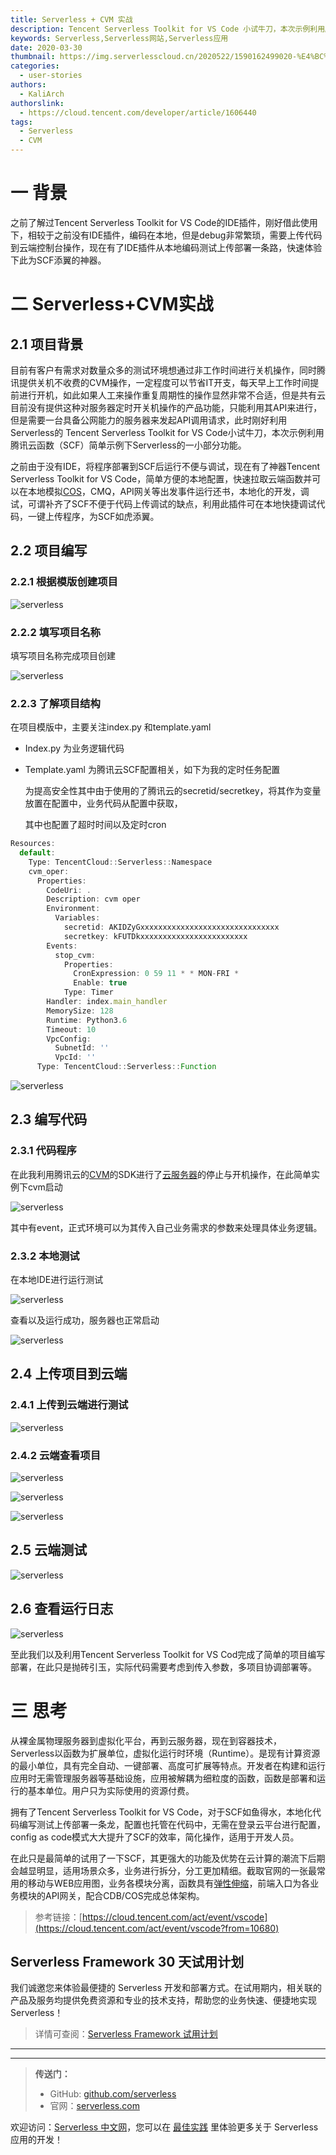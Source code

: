 ```yaml
---
title: Serverless + CVM 实战
description: Tencent Serverless Toolkit for VS Code 小试牛刀，本次示例利用腾讯云函数 SCF 简单示例下 Serverless 的一小部分功能。
keywords: Serverless,Serverless网站,Serverless应用
date: 2020-03-30
thumbnail: https://img.serverlesscloud.cn/2020522/1590162499020-%E4%BC%81%E4%B8%9A%E5%BE%AE%E4%BF%A1%E6%88%AA%E5%9B%BE_15901624529568.png
categories:
  - user-stories
authors:
  - KaliArch
authorslink:
  - https://cloud.tencent.com/developer/article/1606440
tags:
  - Serverless
  - CVM
---
```


# **一 背景**

之前了解过Tencent Serverless Toolkit for VS Code的IDE插件，刚好借此使用下，相较于之前没有IDE插件，编码在本地，但是debug非常繁琐，需要上传代码到云端控制台操作，现在有了IDE插件从本地编码测试上传部署一条路，快速体验下此为SCF添翼的神器。

# **二 Serverless+CVM实战**

## **2.1 项目背景**

目前有客户有需求对数量众多的测试环境想通过非工作时间进行关机操作，同时腾讯提供关机不收费的CVM操作，一定程度可以节省IT开支，每天早上工作时间提前进行开机，如此如果人工来操作重复周期性的操作显然非常不合适，但是共有云目前没有提供这种对服务器定时开关机操作的产品功能，只能利用其API来进行，但是需要一台具备公网能力的服务器来发起API调用请求，此时刚好利用Serverless的 Tencent Serverless Toolkit for VS Code小试牛刀，本次示例利用腾讯云函数（SCF）简单示例下Serverless的一小部分功能。

之前由于没有IDE，将程序部署到SCF后运行不便与调试，现在有了神器Tencent Serverless Toolkit for VS Code，简单方便的本地配置，快速拉取云端函数并可以在本地模拟[COS](https://cloud.tencent.com/product/cos?from=10680)，CMQ，API网关等出发事件运行还书，本地化的开发，调试，可谓补齐了SCF不便于代码上传调试的缺点，利用此插件可在本地快捷调试代码，一键上传程序，为SCF如虎添翼。

## **2.2 项目编写**

### **2.2.1 根据模版创建项目**

![serverless](https://img.serverlesscloud.cn/2020522/1590162499364-%E4%BC%81%E4%B8%9A%E5%BE%AE%E4%BF%A1%E6%88%AA%E5%9B%BE_15901624529568.png)

### **2.2.2 填写项目名称**

填写项目名称完成项目创建

![serverless]( https://img.serverlesscloud.cn/2020522/1590162499985-%E4%BC%81%E4%B8%9A%E5%BE%AE%E4%BF%A1%E6%88%AA%E5%9B%BE_15901624529568.png )

### **2.2.3 了解项目结构**

在项目模版中，主要关注index.py 和template.yaml

- Index.py 为业务逻辑代码
- Template.yaml 为腾讯云SCF配置相关，如下为我的定时任务配置

  为提高安全性其中由于使用的了腾讯云的secretid/secretkey，将其作为变量放置在配置中，业务代码从配置中获取，

  其中也配置了超时时间以及定时cron

```javascript
Resources:
  default:
    Type: TencentCloud::Serverless::Namespace
    cvm_oper:
      Properties:
        CodeUri: .
        Description: cvm oper
        Environment:
          Variables:
            secretid: AKIDZyGxxxxxxxxxxxxxxxxxxxxxxxxxxxxxxx
            secretkey: kFUTDkxxxxxxxxxxxxxxxxxxxxxxxx
        Events:
          stop_cvm:
            Properties:
              CronExpression: 0 59 11 * * MON-FRI *
              Enable: true
            Type: Timer
        Handler: index.main_handler
        MemorySize: 128
        Runtime: Python3.6
        Timeout: 10
        VpcConfig:
          SubnetId: ''
          VpcId: ''
      Type: TencentCloud::Serverless::Function
```

![serverless]( https://img.serverlesscloud.cn/2020522/1590162499091-%E4%BC%81%E4%B8%9A%E5%BE%AE%E4%BF%A1%E6%88%AA%E5%9B%BE_15901624529568.png )

## **2.3 编写代码**

### **2.3.1 代码程序**

在此我利用腾讯云的[CVM](https://cloud.tencent.com/product/cvm?from=10680)的SDK进行了[云服务器](https://cloud.tencent.com/product/cvm?from=10680)的停止与开机操作，在此简单实例下cvm启动

![serverless]( https://img.serverlesscloud.cn/2020522/1590162499924-%E4%BC%81%E4%B8%9A%E5%BE%AE%E4%BF%A1%E6%88%AA%E5%9B%BE_15901624529568.png )

其中有event，正式环境可以为其传入自己业务需求的参数来处理具体业务逻辑。

### **2.3.2 本地测试**

在本地IDE进行运行测试

![serverless]( https://img.serverlesscloud.cn/2020522/1590162499968-%E4%BC%81%E4%B8%9A%E5%BE%AE%E4%BF%A1%E6%88%AA%E5%9B%BE_15901624529568.png )

查看以及运行成功，服务器也正常启动

![serverless]( https://img.serverlesscloud.cn/2020522/1590162498615-%E4%BC%81%E4%B8%9A%E5%BE%AE%E4%BF%A1%E6%88%AA%E5%9B%BE_15901624529568.png )

## **2.4 上传项目到云端**

### **2.4.1 上传到云端进行测试**

![serverless]( https://img.serverlesscloud.cn/2020522/1590162498739-%E4%BC%81%E4%B8%9A%E5%BE%AE%E4%BF%A1%E6%88%AA%E5%9B%BE_15901624529568.png )

### **2.4.2 云端查看项目**

![serverless]( https://img.serverlesscloud.cn/2020522/1590162498573-%E4%BC%81%E4%B8%9A%E5%BE%AE%E4%BF%A1%E6%88%AA%E5%9B%BE_15901624529568.png )

![serverless]( https://img.serverlesscloud.cn/2020522/1590162498717-%E4%BC%81%E4%B8%9A%E5%BE%AE%E4%BF%A1%E6%88%AA%E5%9B%BE_15901624529568.png )

![serverless]( https://img.serverlesscloud.cn/2020522/1590162500055-%E4%BC%81%E4%B8%9A%E5%BE%AE%E4%BF%A1%E6%88%AA%E5%9B%BE_15901624529568.png )

## **2.5 云端测试**

![serverless]( https://img.serverlesscloud.cn/2020522/1590162498671-%E4%BC%81%E4%B8%9A%E5%BE%AE%E4%BF%A1%E6%88%AA%E5%9B%BE_15901624529568.png )

## **2.6 查看运行日志**

![serverless]( https://img.serverlesscloud.cn/2020522/1590162499020-%E4%BC%81%E4%B8%9A%E5%BE%AE%E4%BF%A1%E6%88%AA%E5%9B%BE_15901624529568.png )

至此我们以及利用Tencent Serverless Toolkit for VS Cod完成了简单的项目编写部署，在此只是抛砖引玉，实际代码需要考虑到传入参数，多项目协调部署等。

# **三 思考**

从裸金属物理服务器到虚拟化平台，再到云服务器，现在到容器技术，Serverless以函数为扩展单位，虚拟化运行时环境（Runtime）。是现有计算资源的最小单位，具有完全自动、一键部署、高度可扩展等特点。开发者在构建和运行应用时无需管理服务器等基础设施，应用被解耦为细粒度的函数，函数是部署和运行的基本单位。用户只为实际使用的资源付费。

拥有了Tencent Serverless Toolkit for VS Code，对于SCF如鱼得水，本地化代码编写测试上传部署一条龙，配置也托管在代码中，无需在登录云平台进行配置，config as code模式大大提升了SCF的效率，简化操作，适用于开发人员。

在此只是最简单的试用了一下SCF，其更强大的功能及优势在云计算的潮流下后期会越显明显，适用场景众多，业务进行拆分，分工更加精细。截取官网的一张最常用的移动与WEB应用图，业务各模块分离，函数具有[弹性伸缩](https://cloud.tencent.com/product/as?from=10680)，前端入口为各业务模块的API网关，配合CDB/COS完成总体架构。

> 参考链接：[https://cloud.tencent.com/act/event/vscode](https://cloud.tencent.com/act/event/vscode?from=10680)

## Serverless Framework 30 天试用计划

我们诚邀您来体验最便捷的 Serverless 开发和部署方式。在试用期内，相关联的产品及服务均提供免费资源和专业的技术支持，帮助您的业务快速、便捷地实现 Serverless！

> 详情可查阅：[Serverless Framework 试用计划](https://cloud.tencent.com/document/product/1154/38792)

---
<div id='scf-deploy-iframe-or-md'></div>

---

> **传送门：**
> - GitHub: [github.com/serverless](https://github.com/serverless/serverless/blob/master/README_CN.md)
> - 官网：[serverless.com](https://serverless.com/)

欢迎访问：[Serverless 中文网](https://serverlesscloud.cn/)，您可以在 [最佳实践](https://serverlesscloud.cn/best-practice) 里体验更多关于 Serverless 应用的开发！
